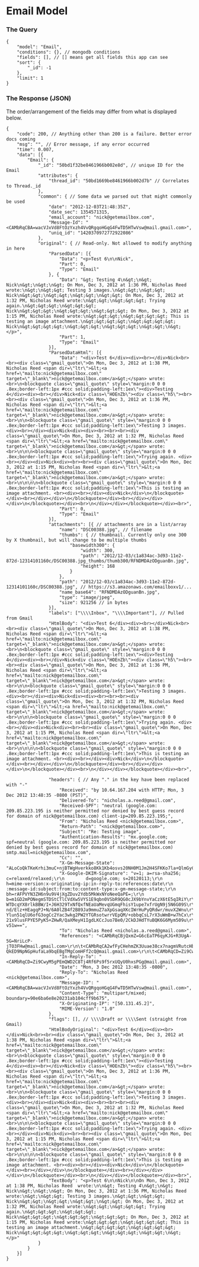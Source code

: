 # Email Model

### The Query

	{
		"model": "Email",
		"conditions": {}, // mongodb conditions
		"fields": [], // [] means get all fields this app can see
		"sort": {
			"_id": -1
		},
		"limit": 1
	}

### The Response (JSON) 

The order/arrangement of the fields may differ from what is displayed below. 

	{
		"code": 200, // Anything other than 200 is a failure. Better error docs coming
		"msg": "", // Error message, if any error occurred
		"time": 0.007,
		"data": [{
			"Email": {
				"_id": "50bd1f32be8461966b002e8d", // unique ID for the Email
				"attributes": {
					"thread_id": "50bd1669be8461966b002d7b" // Correlates to Thread._id
				},
				"common": { // Some data we parsed out that might commonly be used
					"date": "2012-12-03T21:48:35Z",
					"date_sec": 1354571315,
					"email_account": "nick@getemailbox.com",
					"Message-Id": "<CAMbRqCBA=wacVJxVd8FtOzYxzh4VvQRgqoHGqG4FwTD5HTwVsw@mail.gmail.com>",
					"uniq_id": "1420370972772922086"
				},
				"original": { // Read-only. Not allowed to modify anything in here
					"ParsedData": [{
						"Data": "<p>Test 6\n\nNick",
						"Part": 0,
						"Type": "Email"
					}, {
						"Data": "&gt; Testing 4\n&gt;\n&gt; Nick\n&gt;\n&gt;\n&gt; On Mon, Dec 3, 2012 at 1:36 PM, Nicholas Reed wrote:\n&gt;\n&gt;&gt; Testing 3 images.\n&gt;&gt;\n&gt;&gt; Nick\n&gt;&gt;\n&gt;&gt;\n&gt;&gt;\n&gt;&gt; On Mon, Dec 3, 2012 at 1:32 PM, Nicholas Reed wrote:\n&gt;&gt;\n&gt;&gt;&gt; Trying again.\n&gt;&gt;&gt;\n&gt;&gt;&gt; Nick\n&gt;&gt;&gt;\n&gt;&gt;&gt;\n&gt;&gt;&gt; On Mon, Dec 3, 2012 at 1:15 PM, Nicholas Reed wrote:\n&gt;&gt;&gt;\n&gt;&gt;&gt;&gt; This is testing an image attachment.\n&gt;&gt;&gt;&gt;\n&gt;&gt;&gt;&gt; Nick\n&gt;&gt;&gt;&gt;\n&gt;&gt;&gt;\n&gt;&gt;&gt;\n&gt;&gt;\n&gt;</p>",
						"Part": 1,
						"Type": "Email"
					}],
					"ParsedDataHtml": [{
						"Data": "<div>Test 6</div><div><br></div>Nick<br><br><div class=\"gmail_quote\">On Mon, Dec 3, 2012 at 1:38 PM, Nicholas Reed <span dir=\"ltr\">&lt;<a href=\"mailto:nick@getemailbox.com\" target=\"_blank\">nick@getemailbox.com</a>&gt;</span> wrote:<br>\n<blockquote class=\"gmail_quote\" style=\"margin:0 0 0 .8ex;border-left:1px #ccc solid;padding-left:1ex\"><div>Testing 4</div><div><br></div>Nick<div class=\"HOEnZb\"><div class=\"h5\"><br><br><div class=\"gmail_quote\">On Mon, Dec 3, 2012 at 1:36 PM, Nicholas Reed <span dir=\"ltr\">&lt;<a href=\"mailto:nick@getemailbox.com\" target=\"_blank\">nick@getemailbox.com</a>&gt;</span> wrote:<br>\n\n<blockquote class=\"gmail_quote\" style=\"margin:0 0 0 .8ex;border-left:1px #ccc solid;padding-left:1ex\">Testing 3 images. <div><br></div><div>Nick<div><div><br><br><br><div class=\"gmail_quote\">On Mon, Dec 3, 2012 at 1:32 PM, Nicholas Reed <span dir=\"ltr\">&lt;<a href=\"mailto:nick@getemailbox.com\" target=\"_blank\">nick@getemailbox.com</a>&gt;</span> wrote:<br>\n\n\n<blockquote class=\"gmail_quote\" style=\"margin:0 0 0 .8ex;border-left:1px #ccc solid;padding-left:1ex\">Trying again. <div><br></div><div>Nick<div><br><br><div class=\"gmail_quote\">On Mon, Dec 3, 2012 at 1:15 PM, Nicholas Reed <span dir=\"ltr\">&lt;<a href=\"mailto:nick@getemailbox.com\" target=\"_blank\">nick@getemailbox.com</a>&gt;</span> wrote:<br>\n\n\n\n<blockquote class=\"gmail_quote\" style=\"margin:0 0 0 .8ex;border-left:1px #ccc solid;padding-left:1ex\">This is testing an image attachment. <br><div><br></div><div>Nick</div>\n</blockquote></div><br></div></div>\n</blockquote></div><br></div></div></div>\n</blockquote></div><br>\n</div></div></blockquote></div><br>",
						"Part": 0,
						"Type": "Email"
					}],
					"attachments": [{ // attachments are in a list/array
						"name": "DSC00388.jpg", // filename
						"thumbs": { // thumbnail. Currently only one 300 by X thumbnail, but will change to be multiple thumbs
							"basewidth300": {
								"width": 300,
								"path": "2012/12-03/c1a834ac-3d93-11e2-872d-12314101160c/DSC00388.jpg_thumbs/thumb300/RFNDMDAzODguanBn.jpg",
								"height": 168
							}
						},
						"path": "2012/12-03/c1a834ac-3d93-11e2-872d-12314101160c/DSC00388.jpg", // https://s3.amazonaws.com/emailboxv1/...
						"name_base64": "RFNDMDAzODguanBn.jpg",
						"type": "image/jpeg",
						"size": 921256 // in bytes
					}],
					"labels": ["\\\\Inbox", "\\\\Important"], // Pulled from Gmail
					"HtmlBody": "<div>Test 6</div><div><br></div>Nick<br><br><div class=\"gmail_quote\">On Mon, Dec 3, 2012 at 1:38 PM, Nicholas Reed <span dir=\"ltr\">&lt;<a href=\"mailto:nick@getemailbox.com\" target=\"_blank\">nick@getemailbox.com</a>&gt;</span> wrote:<br>\n<blockquote class=\"gmail_quote\" style=\"margin:0 0 0 .8ex;border-left:1px #ccc solid;padding-left:1ex\"><div>Testing 4</div><div><br></div>Nick<div class=\"HOEnZb\"><div class=\"h5\"><br><br><div class=\"gmail_quote\">On Mon, Dec 3, 2012 at 1:36 PM, Nicholas Reed <span dir=\"ltr\">&lt;<a href=\"mailto:nick@getemailbox.com\" target=\"_blank\">nick@getemailbox.com</a>&gt;</span> wrote:<br>\n\n<blockquote class=\"gmail_quote\" style=\"margin:0 0 0 .8ex;border-left:1px #ccc solid;padding-left:1ex\">Testing 3 images. <div><br></div><div>Nick<div><div><br><br><br><div class=\"gmail_quote\">On Mon, Dec 3, 2012 at 1:32 PM, Nicholas Reed <span dir=\"ltr\">&lt;<a href=\"mailto:nick@getemailbox.com\" target=\"_blank\">nick@getemailbox.com</a>&gt;</span> wrote:<br>\n\n\n<blockquote class=\"gmail_quote\" style=\"margin:0 0 0 .8ex;border-left:1px #ccc solid;padding-left:1ex\">Trying again. <div><br></div><div>Nick<div><br><br><div class=\"gmail_quote\">On Mon, Dec 3, 2012 at 1:15 PM, Nicholas Reed <span dir=\"ltr\">&lt;<a href=\"mailto:nick@getemailbox.com\" target=\"_blank\">nick@getemailbox.com</a>&gt;</span> wrote:<br>\n\n\n\n<blockquote class=\"gmail_quote\" style=\"margin:0 0 0 .8ex;border-left:1px #ccc solid;padding-left:1ex\">This is testing an image attachment. <br><div><br></div><div>Nick</div>\n</blockquote></div><br></div></div>\n</blockquote></div><br></div></div></div>\n</blockquote></div><br>\n</div></div></blockquote></div><br>",

					"headers": { // Any "." in the key have been replaced with "-"
						"Received": "by 10.64.167.204 with HTTP; Mon, 3 Dec 2012 13:48:35 -0800 (PST)",
						"Delivered-To": "nicholas.a.reed@gmail.com",
						"Received-SPF": "neutral (google.com: 209.85.223.195 is neither permitted nor denied by best guess record for domain of nick@getemailbox.com) client-ip=209.85.223.195;",
						"From": "Nicholas Reed <nick@getemailbox.com>",
						"Return-Path": "<nick@getemailbox.com>",
						"Subject": "Re: Testing image",
						"Authentication-Results": "mx.google.com; spf=neutral (google.com: 209.85.223.195 is neither permitted nor denied by best guess record for domain of nick@getemailbox.com) smtp.mail=nick@getemailbox.com",
						"Cc": "",
						"X-Gm-Message-State": "ALoCoQkTKeKrhi3muC+njBTWgHverkko8Kk1Kb4osvs20NH0M1Jm2H4SFKKo7la+QlmGyCYULiSq",
						"X-Google-DKIM-Signature": "v=1; a=rsa-sha256; c=relaxed/relaxed;\r\n        d=google.com; s=20120113;\r\n        h=mime-version:x-originating-ip:in-reply-to:references:date\r\n         :message-id:subject:from:to:content-type:x-gm-message-state;\r\n        bh=rAFPVYN3ZH6n9u9V4jXgZDuv2Ydb5MkWxNYoNeeQaPE=;\r\n        b=m1GD2mPONegmSTDStCTlCVdXw5VYS1E9qbn0VSbR9QG0cJX9bYnvYaCzX6tE5qIRiY\r\n         WTDcqYX8rlkBBW/I+J6H329TxNfQxfNEaUaMevqUGmqFhisY1upe7xfrUgN9j5N6G09S\r\n         nd/Elz+HEagqPJ+N/6A0lZB4f2B89Ja9mmuZ7aXpGsaqXKcIWrHuPyQRdwr/muvX2Wnu\r\n         Ylun51qlU6ofG3ogCc2Yac3wkg2PW2YTGRsotwrrVEpQM/+obbqCsL7rX3uWmB+w7hCx\r\n         21x9lusFPYE5PyK5+ZHwR/QaXMeyH1IgdLKCcJuo7Be0/2CkDJHdTYuBQK6G6Mym509u\r\n         v51w==",
						"To": "Nicholas Reed <nicholas.a.reed@gmail.com>",
						"References": "<CAMbRqCBjQxmZ=G6cEaTP6qyKJG+R3UgA-5G=NriLcP-jTO3FHw@mail.gmail.com>\r\n\t<CAMbRqCA2wfFyCHehmZK3Uuae38cx7nagmVRutcHbPxj2SHWPmQ@mail.gmail.com>\r\n\t<CAMbRqCDpTMTsSBM-QkED9NpNGpHufaLa9bqEBgTMgComHFf2cQ@mail.gmail.com>\r\n\t<CAMbRqCD=Zi9CwyM5gPEmQWD2C8Tj4Rf6Ps9f5rxUQyU0hxsPGg@mail.gmail.com>",
						"In-Reply-To": "<CAMbRqCD=Zi9CwyM5gPEmQWD2C8Tj4Rf6Ps9f5rxUQyU0hxsPGg@mail.gmail.com>",
						"Date": "Mon, 3 Dec 2012 13:48:35 -0800",
						"Reply-To": "Nicholas Reed <nick@getemailbox.com>",
						"Message-ID": "<CAMbRqCBA=wacVJxVd8FtOzYxzh4VvQRgqoHGqG4FwTD5HTwVsw@mail.gmail.com>",
						"Content-Type": "multipart/mixed; boundary=90e6ba6e8e20231ab104cff9b675",
						"X-Originating-IP": "[50.131.45.2]",
						"MIME-Version": "1.0"
					},
					"flags": [], // \\\\Draft or \\\\Sent (straight from Gmail)
					"HtmlBodyOriginal": "<div>Test 6</div><div><br></div>Nick<br><br><div class=\"gmail_quote\">On Mon, Dec 3, 2012 at 1:38 PM, Nicholas Reed <span dir=\"ltr\">&lt;<a href=\"mailto:nick@getemailbox.com\" target=\"_blank\">nick@getemailbox.com</a>&gt;</span> wrote:<br>\n<blockquote class=\"gmail_quote\" style=\"margin:0 0 0 .8ex;border-left:1px #ccc solid;padding-left:1ex\"><div>Testing 4</div><div><br></div>Nick<div class=\"HOEnZb\"><div class=\"h5\"><br><br><div class=\"gmail_quote\">On Mon, Dec 3, 2012 at 1:36 PM, Nicholas Reed <span dir=\"ltr\">&lt;<a href=\"mailto:nick@getemailbox.com\" target=\"_blank\">nick@getemailbox.com</a>&gt;</span> wrote:<br>\n\n<blockquote class=\"gmail_quote\" style=\"margin:0 0 0 .8ex;border-left:1px #ccc solid;padding-left:1ex\">Testing 3 images. <div><br></div><div>Nick<div><div><br><br><br><div class=\"gmail_quote\">On Mon, Dec 3, 2012 at 1:32 PM, Nicholas Reed <span dir=\"ltr\">&lt;<a href=\"mailto:nick@getemailbox.com\" target=\"_blank\">nick@getemailbox.com</a>&gt;</span> wrote:<br>\n\n\n<blockquote class=\"gmail_quote\" style=\"margin:0 0 0 .8ex;border-left:1px #ccc solid;padding-left:1ex\">Trying again. <div><br></div><div>Nick<div><br><br><div class=\"gmail_quote\">On Mon, Dec 3, 2012 at 1:15 PM, Nicholas Reed <span dir=\"ltr\">&lt;<a href=\"mailto:nick@getemailbox.com\" target=\"_blank\">nick@getemailbox.com</a>&gt;</span> wrote:<br>\n\n\n\n<blockquote class=\"gmail_quote\" style=\"margin:0 0 0 .8ex;border-left:1px #ccc solid;padding-left:1ex\">This is testing an image attachment. <br><div><br></div><div>Nick</div>\n</blockquote></div><br></div></div>\n</blockquote></div><br></div></div></div>\n</blockquote></div><br>\n</div></div></blockquote></div><br>",
					"TextBody": "<p>Test 6\n\nNick\n\nOn Mon, Dec 3, 2012 at 1:38 PM, Nicholas Reed  wrote:\n\n&gt; Testing 4\n&gt;\n&gt; Nick\n&gt;\n&gt;\n&gt; On Mon, Dec 3, 2012 at 1:36 PM, Nicholas Reed wrote:\n&gt;\n&gt;&gt; Testing 3 images.\n&gt;&gt;\n&gt;&gt; Nick\n&gt;&gt;\n&gt;&gt;\n&gt;&gt;\n&gt;&gt; On Mon, Dec 3, 2012 at 1:32 PM, Nicholas Reed wrote:\n&gt;&gt;\n&gt;&gt;&gt; Trying again.\n&gt;&gt;&gt;\n&gt;&gt;&gt; Nick\n&gt;&gt;&gt;\n&gt;&gt;&gt;\n&gt;&gt;&gt; On Mon, Dec 3, 2012 at 1:15 PM, Nicholas Reed wrote:\n&gt;&gt;&gt;\n&gt;&gt;&gt;&gt; This is testing an image attachment.\n&gt;&gt;&gt;&gt;\n&gt;&gt;&gt;&gt; Nick\n&gt;&gt;&gt;&gt;\n&gt;&gt;&gt;\n&gt;&gt;&gt;\n&gt;&gt;\n&gt;</p>"
				}
			}
		}]
	}